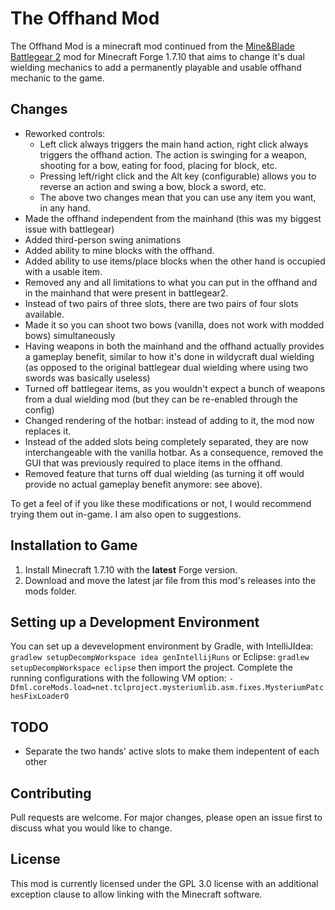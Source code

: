 # The Offhand Mod

The Offhand Mod is a minecraft mod continued from the [Mine&Blade Battlegear 2](https://github.com/Mine-and-blade-admin/Battlegear2) mod for Minecraft Forge 1.7.10 that aims to change it's dual wielding mechanics to add a permanently playable and usable offhand mechanic to the game.

## Changes

- Reworked controls:
  * Left click always triggers the main hand action, right click always triggers the offhand action. The action is swinging for a weapon, shooting for a bow, eating for food, placing for block, etc.
  * Pressing left/right click and the Alt key (configurable) allows you to reverse an action and swing a bow, block a sword, etc.
  * The above two changes mean that you can use any item you want, in any hand.
- Made the offhand independent from the mainhand (this was my biggest issue with battlegear)
- Added third-person swing animations
- Added ability to mine blocks with the offhand.
- Added ability to use items/place blocks when the other hand is occupied with a usable item.
- Removed any and all limitations to what you can put in the offhand and in the mainhand that were present in battlegear2.
- Instead of two pairs of three slots, there are two pairs of four slots available.
- Made it so you can shoot two bows (vanilla, does not work with modded bows) simultaneously
- Having weapons in both the mainhand and the offhand actually provides a gameplay benefit, similar to how it's done in wildycraft dual wielding (as opposed to the original battlegear dual wielding where using two swords was basically useless)
- Turned off battlegear items, as you wouldn't expect a bunch of weapons from a dual wielding mod (but they can be re-enabled through the config)
- Changed rendering of the hotbar: instead of adding to it, the mod now replaces it.
- Instead of the added slots being completely separated, they are now interchangeable with the vanilla hotbar. As a consequence, removed the GUI that was previously required to place items in the offhand.
- Removed feature that turns off dual wielding (as turning it off would provide no actual gameplay benefit anymore: see above).

To get a feel of if you like these modifications or not, I would recommend trying them out in-game. I am also open to suggestions.

## Installation to Game

1. Install Minecraft 1.7.10 with the **latest** Forge version.
2. Download and move the latest jar file from this mod's releases into the mods folder.

## Setting up a Development Environment

You can set up a devevelopment environment by Gradle, with IntelliJIdea: `gradlew setupDecompWorkspace idea genIntellijRuns` or Eclipse: `gradlew setupDecompWorkspace eclipse` then import the project. Complete the running configurations with the following VM option: `-Dfml.coreMods.load=net.tclproject.mysteriumlib.asm.fixes.MysteriumPatchesFixLoaderO`

## TODO

- Separate the two hands' active slots to make them indepentent of each other

## Contributing
Pull requests are welcome. For major changes, please open an issue first to discuss what you would like to change.

## License
This mod is currently licensed under the GPL 3.0 license with an additional exception clause to allow linking with the Minecraft software.
